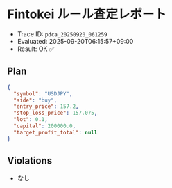 # Fintokei ルール査定レポート
- Trace ID: `pdca_20250920_061259`
- Evaluated: 2025-09-20T06:15:57+09:00
- Result: OK ✅

## Plan
```json
{
  "symbol": "USDJPY",
  "side": "buy",
  "entry_price": 157.2,
  "stop_loss_price": 157.075,
  "lot": 0.1,
  "capital": 200000.0,
  "target_profit_total": null
}
```

## Violations
- なし
